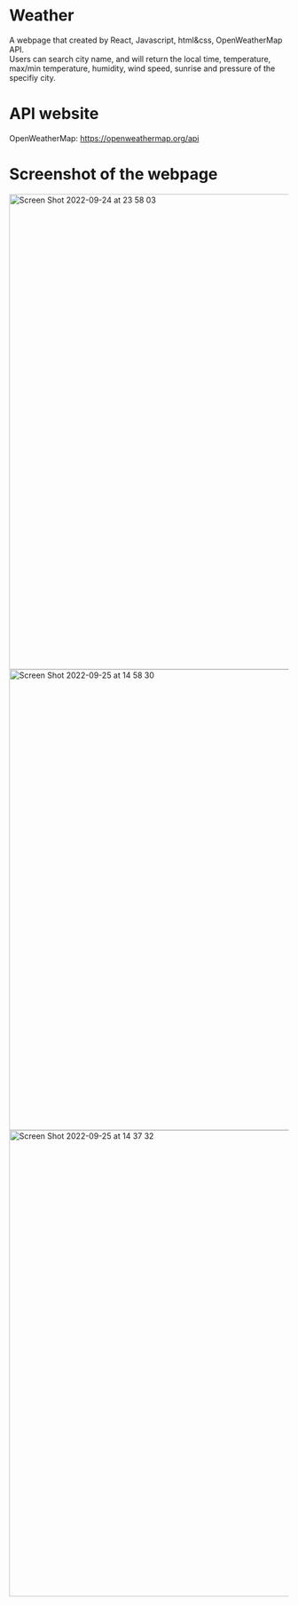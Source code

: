 # Weather

A webpage that created by React, Javascript, html&css, OpenWeatherMap API. <br>
Users can search city name, and will return the local time, temperature, max/min temperature, humidity, wind speed, sunrise and pressure of the specifiy city.
 <br>

# API website
OpenWeatherMap:   https://openweathermap.org/api
 <br>

# Screenshot of the webpage
<img width="856" alt="Screen Shot 2022-09-24 at 23 58 03" src="https://user-images.githubusercontent.com/81654487/192160758-8995b0e2-4278-478b-8b25-998d909ef9fc.png">
<img width="830" alt="Screen Shot 2022-09-25 at 14 58 30" src="https://user-images.githubusercontent.com/81654487/192160760-30211dd2-97e0-4537-bc83-30d9d42b4e33.png">
<img width="840" alt="Screen Shot 2022-09-25 at 14 37 32" src="https://user-images.githubusercontent.com/81654487/192160761-ee89cb14-4e64-4deb-9ee7-40cc8805d7f9.png">
